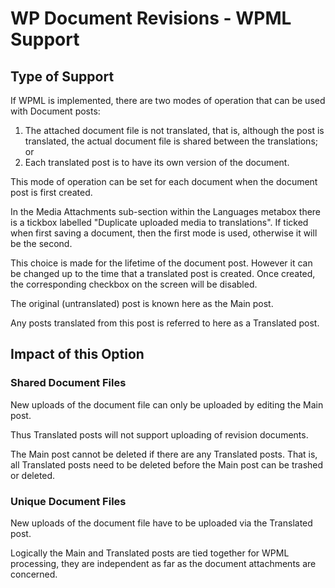 # WP Document Revisions - WPML Support

## Type of Support

If WPML is implemented, there are two modes of operation that can be used with Document posts:
1. The attached document file is not translated, that is, although the post is translated, the actual document file is shared between the translations; or
2. Each translated post is to have its own version of the document.

This mode of operation can be set for each document when the document post is first created.

In the Media Attachments sub-section within the Languages metabox there is a tickbox labelled "Duplicate uploaded media to translations". If ticked when first saving a document, then the first mode is used, otherwise it will be the second.

This choice is made for the lifetime of the document post. However it can be changed up to the time that a translated post is created. Once created, the corresponding checkbox on the screen will be disabled.

The original (untranslated) post is known here as the Main post. 

Any posts translated from this post is referred to here as a Translated post.

## Impact of this Option

### Shared Document Files

New uploads of the document file can only be uploaded by editing the Main post.

Thus Translated posts will not support uploading of revision documents.

The Main post cannot be deleted if there are any Translated posts. That is, all Translated posts need to be deleted before the Main post can be trashed or deleted.

### Unique Document Files

New uploads of the document file have to be uploaded via the Translated post.

Logically the Main and Translated posts are tied together for WPML processing, they are independent as far as the document attachments are concerned.


